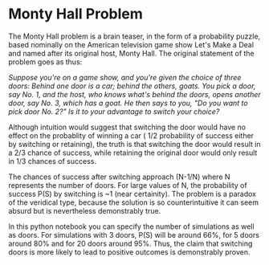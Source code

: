 # Monty Hall Problem
The Monty Hall problem is a brain teaser, in the form of a probability puzzle, based nominally on the American television game show Let's Make a Deal and named after its original host, Monty Hall.
The original statement of the problem goes as thus:

*Suppose you're on a game show, and you're given the choice of three doors: Behind one door is a car; behind the others, goats. You pick a door, say No. 1, and the host, who knows what's behind the
doors, opens another door, say No. 3, which has a goat. He then says to you, "Do you want to pick door No. 2?" Is it to your advantage to switch your choice?*

Although intuition would suggest that switching the door would have no effect on the probablity of winning a car ( 1/2 probability of success either by switching or retaining), the truth is that
switching the door would result in a 2/3 chance of success, while retaining the original door would only result in 1/3 chances of success.

The chances of success after switching approach (N-1/N) where N represents the number of doors. For large values of N, the probability of success P(S) by switching is ~1 (near certainity). The
problem is a paradox of the veridical type, because the solution is so counterintuitive it can seem absurd but is nevertheless demonstrably true. 

In this python notebook you can specify the number of simulations as well as doors. For simulations with 3 doors, P(S) will be around 66%, for 5 doors around 80% and for 20 doors around 95%. Thus,
the claim that switching doors is more likely to lead to positive outcomes is demonstrably proven.
